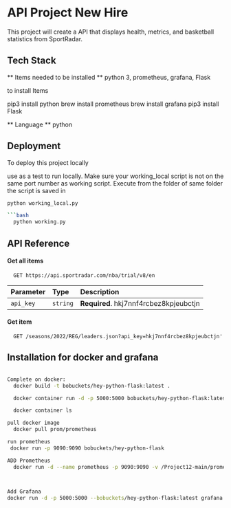 
# API Project New Hire

This project will create a API that displays health, metrics, and basketball statistics from SportRadar.


## Tech Stack


** Items needed to be installed **
python 3,
prometheus,
grafana,
Flask

to install Items

pip3 install python
brew install prometheus
brew install grafana
pip3 install Flask

** Language ** 
python


## Deployment

To deploy this project locally

use as a test to run locally. Make sure your working_local script is not on the same port number as working script. Execute from the folder of same folder the script is saved in

```bash
python working_local.py

```bash
  python working.py
```



## API Reference

#### Get all items

```http
  GET https://api.sportradar.com/nba/trial/v8/en
```

| Parameter | Type     | Description                |
| :-------- | :------- | :------------------------- |
| `api_key` | `string` | **Required**. hkj7nnf4rcbez8kpjeubctjn |

#### Get item

```http
  GET /seasons/2022/REG/leaders.json?api_key=hkj7nnf4rcbez8kpjeubctjn'
```



## Installation for docker and grafana



```bash

Complete on docker:
  docker build -t bobuckets/hey-python-flask:latest . 

  docker container run -d -p 5000:5000 bobuckets/hey-python-flask:latest

  docker container ls

pull docker image
  docker pull prom/prometheus

run prometheus
 docker run -p 9090:9090 bobuckets/hey-python-flask

ADD Prometheus
  docker run -d --name prometheus -p 9090:9090 -v /Project12-main/prometheus.yml prom/prometheus

  

Add Grafana
docker run -d -p 5000:5000 --bobuckets/hey-python-flask:latest grafana grafana/grafana

```
    